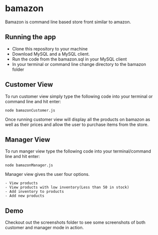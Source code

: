# bamazon

Bamazon is command line based store front similar to amazon.



## Running the app

- Clone this repository to your machine
- Download MySQL and a MySQL client. 
- Run the code from the bamazon.sql in your MySQL client
- In your terminal or command line change directory to the bamazon folder



## Customer View

To run customer view simply type the following code into your terminal or command line and hit enter:
```
node bamazonCustomer.js
```
Once running customer view will display all the products on bamazon as well as their prices
and allow the user to purchase items from the store.



## Manager View

To run manger view type the following code into your terminal/command line and hit enter:
```
node bamazonManager.js
```

Manager view gives the user four options.

    - View products
    - View products with low inventory(Less than 50 in stock)
    - Add inventory to products
    - Add new products



## Demo

Checkout out the screenshots folder to see some screenshots of both customer and manager mode in action.

